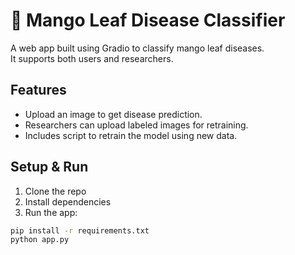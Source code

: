 # 🍃 Mango Leaf Disease Classifier

A web app built using Gradio to classify mango leaf diseases.  
It supports both users and researchers.

## Features

- Upload an image to get disease prediction.
- Researchers can upload labeled images for retraining.
- Includes script to retrain the model using new data.

## Setup & Run

1. Clone the repo  
2. Install dependencies  
3. Run the app:

```bash
pip install -r requirements.txt
python app.py